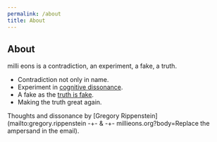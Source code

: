 ```yaml
---
permalink: /about
title: About
---
```


## About

milli eons is a contradiction, an experiment, a fake, a truth.

- Contradiction not only in name.
- Experiment in [cognitive dissonance](/w/cognitive-dissonance).
- A fake as the [truth is fake](/truth).
- Making the truth great again.

Thoughts and dissonance by [Gregory Rippenstein](mailto:gregory.rippenstein -+- & -+- millieons.org?body=Replace the ampersand in the email).
